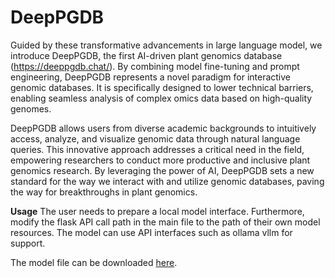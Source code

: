 # DeepPGDB
Guided by these transformative advancements in large language model, we introduce DeepPGDB, the first AI-driven plant genomics database (https://deeppgdb.chat/). By combining model fine-tuning and prompt engineering, DeepPGDB represents a novel paradigm for interactive genomic databases. It is specifically designed to lower technical barriers, enabling seamless analysis of complex omics data based on high-quality genomes.

DeepPGDB allows users from diverse academic backgrounds to intuitively access, analyze, and visualize genomic data through natural language queries. This innovative approach addresses a critical need in the field, empowering researchers to conduct more productive and inclusive plant genomics research. By leveraging the power of AI, DeepPGDB sets a new standard for the way we interact with and utilize genomic databases, paving the way for breakthroughs in plant genomics.

**Usage**
The user needs to prepare a local model interface. Furthermore, modify the flask API call path in the main file to the path of their own model resources. The model can use API interfaces such as ollama vllm for support.

The model file can be downloaded [here](https://www.modelscope.cn/models/LEECHXP/DeepPGDB).


